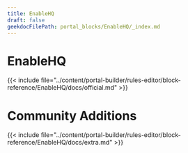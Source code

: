 ```yaml
---
title: EnableHQ
draft: false
geekdocFilePath: portal_blocks/EnableHQ/_index.md
---
```

# EnableHQ
{{< include file="../content/portal-builder/rules-editor/block-reference/EnableHQ/docs/official.md" >}}

# Community Additions

{{< include file="../content/portal-builder/rules-editor/block-reference/EnableHQ/docs/extra.md" >}}